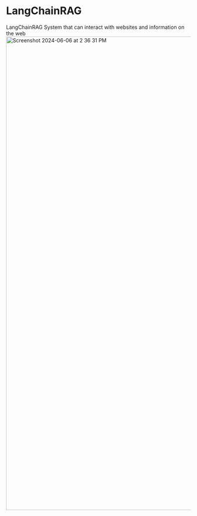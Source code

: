 # LangChainRAG
LangChainRAG System that can interact with websites and information on the web 
<img width="1288" alt="Screenshot 2024-06-06 at 2 36 31 PM" src="https://github.com/adelinaduman/LangChainRAG/assets/49406125/c365aaf7-32d4-4a45-a90d-e4fb53313c6c">
